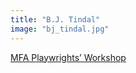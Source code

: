 ```yaml
---
title: "B.J. Tindal"
image: "bj_tindal.jpg"
---
```


[MFA Playwrights’ Workshop](/programs/mfa-playwrights-workshop)